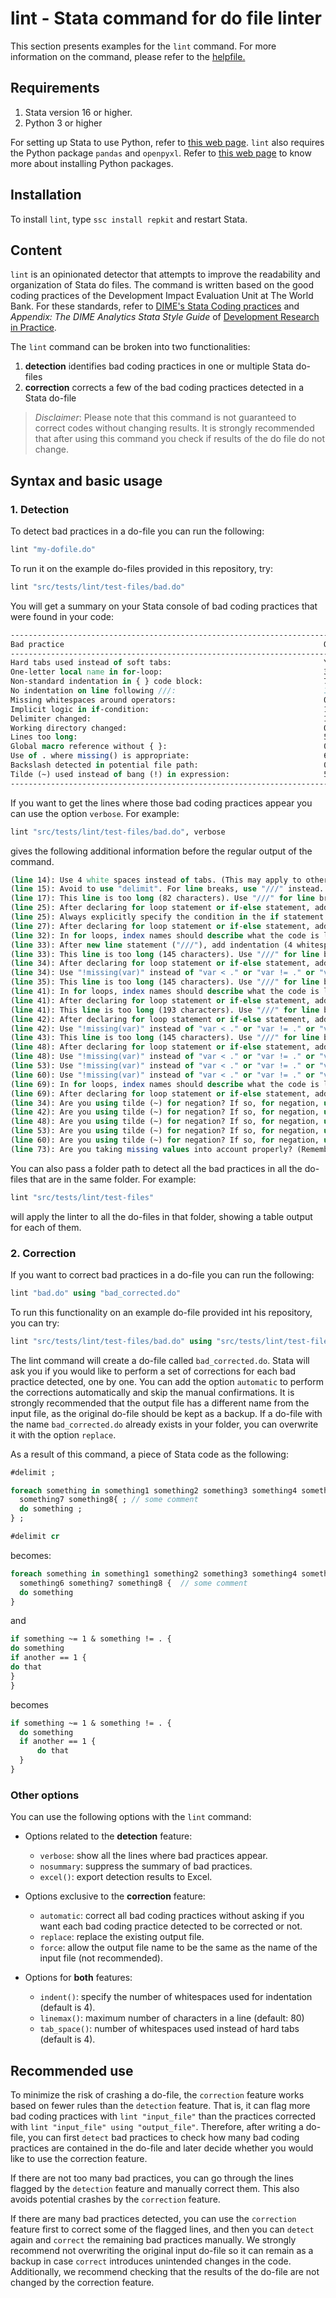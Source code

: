 # lint - Stata command for do file linter

This section presents examples for the `lint` command. For more information on the command, please refer to the [helpfile.](https://github.com/worldbank/repkit/blob/add-linter/src/mdhlp/lint.md)

## Requirements

1. Stata version 16 or higher.
2. Python 3 or higher

For setting up Stata to use Python, refer to [this web page](https://blog.stata.com/2020/08/18/stata-python-integration-part-1-setting-up-stata-to-use-python/).
`lint` also requires the Python package `pandas` and `openpyxl`.
Refer to [this web page](https://blog.stata.com/2020/09/01/stata-python-integration-part-3-how-to-install-python-packages/) to know more about installing Python packages.

## Installation

To install `lint`, type `ssc install repkit` and restart Stata.

## Content

`lint` is an opinionated detector that attempts to improve the readability and organization of Stata do files.
The command is written based on the good coding practices of the Development Impact Evaluation Unit at The World Bank.
For these standards, refer to [DIME's Stata Coding practices](https://dimewiki.worldbank.org/wiki/Stata_Coding_Practices) and _Appendix: The DIME Analytics Stata Style Guide_ of [Development Research in Practice](https://worldbank.github.io/dime-data-handbook/coding.html#the-dime-analytics-stata-style-guide).

The `lint` command can be broken into two functionalities:

1. **detection** identifies bad coding practices in one or multiple Stata do-files
2. **correction** corrects a few of the bad coding practices detected in a Stata do-file

> _Disclaimer_: Please note that this command is not guaranteed to correct codes without changing results.
It is strongly recommended that after using this command you check if results of the do file do not change.

## Syntax and basic usage

### 1. Detection

To detect bad practices in a do-file you can run the following:

```stata
lint "my-dofile.do"
```

To run it on the example do-files provided in this repository, try:

```stata
lint "src/tests/lint/test-files/bad.do"
```

You will get a summary on your Stata console of bad coding practices that were found in your code:

```stata
-------------------------------------------------------------------------------------
Bad practice                                                          Occurrences                   
-------------------------------------------------------------------------------------
Hard tabs used instead of soft tabs:                                  Yes       
One-letter local name in for-loop:                                    3
Non-standard indentation in { } code block:                           7
No indentation on line following ///:                                 1
Missing whitespaces around operators:                                 0
Implicit logic in if-condition:                                       1
Delimiter changed:                                                    1
Working directory changed:                                            0
Lines too long:                                                       5
Global macro reference without { }:                                   0
Use of . where missing() is appropriate:                              6
Backslash detected in potential file path:                            0
Tilde (~) used instead of bang (!) in expression:                     5
-------------------------------------------------------------------------------------
```

If you want to get the lines where those bad coding practices appear you can use the option `verbose`. For example:

```stata
lint "src/tests/lint/test-files/bad.do", verbose
```

gives the following additional information before the regular output of the command.

```stata
(line 14): Use 4 white spaces instead of tabs. (This may apply to other lines as well.)
(line 15): Avoid to use "delimit". For line breaks, use "///" instead.
(line 17): This line is too long (82 characters). Use "///" for line breaks so that one line has at most 80 characters.
(line 25): After declaring for loop statement or if-else statement, add indentation (4 whitespaces).
(line 25): Always explicitly specify the condition in the if statement. (For example, declare "if var == 1" instead of "if var".)
(line 27): After declaring for loop statement or if-else statement, add indentation (4 whitespaces).
(line 32): In for loops, index names should describe what the code is looping over. Do not use an abstract index such as "ii".
(line 33): After new line statement ("///"), add indentation (4 whitespaces).
(line 33): This line is too long (145 characters). Use "///" for line breaks so that one line has at most 80 characters.
(line 34): After declaring for loop statement or if-else statement, add indentation (4 whitespaces).
(line 34): Use "!missing(var)" instead of "var < ." or "var != ." or "var ~= ."
(line 35): This line is too long (145 characters). Use "///" for line breaks so that one line has at most 80 characters.
(line 41): In for loops, index names should describe what the code is looping over. Do not use an abstract index such as "ii".
(line 41): After declaring for loop statement or if-else statement, add indentation (4 whitespaces).
(line 41): This line is too long (193 characters). Use "///" for line breaks so that one line has at most 80 characters.
(line 42): After declaring for loop statement or if-else statement, add indentation (4 whitespaces).
(line 42): Use "!missing(var)" instead of "var < ." or "var != ." or "var ~= ."
(line 43): This line is too long (145 characters). Use "///" for line breaks so that one line has at most 80 characters.
(line 48): After declaring for loop statement or if-else statement, add indentation (4 whitespaces).
(line 48): Use "!missing(var)" instead of "var < ." or "var != ." or "var ~= ."
(line 53): Use "!missing(var)" instead of "var < ." or "var != ." or "var ~= ."
(line 60): Use "!missing(var)" instead of "var < ." or "var != ." or "var ~= ."
(line 69): In for loops, index names should describe what the code is looping over. Do not use an abstract index such as "i".
(line 69): After declaring for loop statement or if-else statement, add indentation (4 whitespaces).
(line 34): Are you using tilde (~) for negation? If so, for negation, use bang (!) instead of tilde (~).
(line 42): Are you using tilde (~) for negation? If so, for negation, use bang (!) instead of tilde (~).
(line 48): Are you using tilde (~) for negation? If so, for negation, use bang (!) instead of tilde (~).
(line 53): Are you using tilde (~) for negation? If so, for negation, use bang (!) instead of tilde (~).
(line 60): Are you using tilde (~) for negation? If so, for negation, use bang (!) instead of tilde (~).
(line 73): Are you taking missing values into account properly? (Remember that "a != 0" or "a > 0" include cases where a is missing.)
```

You can also pass a folder path to detect all the bad practices in all the do-files that are in the same folder. For example:

```stata
lint "src/tests/lint/test-files"
```

will apply the linter to all the do-files in that folder, showing a table output for each of them.

### 2. Correction

If you want to correct bad practices in a do-file you can run the following:

```stata
lint "bad.do" using "bad_corrected.do"   
```

To run this functionality on an example do-file provided int his repository, you can try:

```stata
lint "src/tests/lint/test-files/bad.do" using "src/tests/lint/test-files/bad_corrected.do"
```

The lint command will create a do-file called `bad_corrected.do`.
Stata will ask you if you would like to perform a set of corrections for each bad practice detected, one by one.
You can add the option `automatic` to perform the corrections automatically and skip the manual confirmations.
It is strongly recommended that the output file has a different name from the input file, as the original do-file should be kept as a backup.
If a do-file with the name `bad_corrected.do` already exists in your folder, you can overwrite it with the option `replace`.

As a result of this command, a piece of Stata code as the following:

```stata
#delimit ;

foreach something in something1 something2 something3 something4 something5 something6
  something7 something8{ ; // some comment
  do something ;
} ;

#delimit cr

```

becomes:

```stata
foreach something in something1 something2 something3 something4 something5 ///
  something6 something7 something8 {  // some comment
  do something  
}
```

and

```stata
if something ~= 1 & something != . {
do something
if another == 1 {
do that
}
}
```

becomes

```stata
if something ~= 1 & something != . {
  do something
  if another == 1 {
      do that
  }
}
```

### Other options

You can use the following options with the `lint` command:

- Options related to the **detection** feature:
  - `verbose`: show all the lines where bad practices appear.
  - `nosummary`: suppress the summary of bad practices.
  - `excel()`: export detection results to Excel.

- Options exclusive to the **correction** feature:
  - `automatic`: correct all bad coding practices without asking if you want each bad coding practice detected to be corrected or not.
  - `replace`: replace the existing output file.
  - `force`: allow the output file name to be the same as the name of the input file (not recommended).

- Options for **both** features:
  - `indent()`: specify the number of whitespaces used for indentation (default is 4).
  - `linemax()`: maximum number of characters in a line (default: 80)
  - `tab_space()`: number of whitespaces used instead of hard tabs (default is 4).

## Recommended use

To minimize the risk of crashing a do-file, the `correction` feature works based on fewer rules than the `detection` feature.
That is, it can flag more bad coding practices with `lint "input_file"` than the practices corrected with `lint "input_file" using "output_file"`.
Therefore, after writing a do-file, you can first `detect` bad practices to check how many bad coding practices are contained in the do-file and later decide whether you would like to use the correction feature.

If there are not too many bad practices, you can go through the lines flagged by the `detection` feature and manually correct them.
This also avoids potential crashes by the `correction` feature.

If there are many bad practices detected, you can use the `correction` feature first to correct some of the flagged lines, and then you can `detect` again and `correct` the remaining bad practices manually.
We strongly recommend not overwriting the original input do-file so it can remain as a backup in case `correct` introduces unintended changes in the code.
Additionally, we recommend checking that the results of the do-file are not changed by the correction feature.
